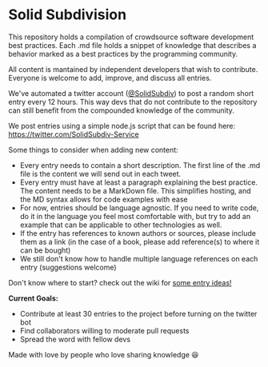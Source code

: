 Solid Subdivision
=============================

This repository holds a compilation of crowdsource software development best practices. Each .md file holds a snippet of knowledge that describes a behavior marked as a best practices by the programming community. 

All content is mantained by independent developers that wish to contribute. Everyone is welcome to add, improve, and discuss all entries. 

We've automated a twitter account ([@SolidSubdiv](https://twitter.com/SolidSubdiv)) to post a random short entry every 12 hours. This way devs that do not contribute to the repository can still benefit from the compounded knowledge of the community. 

We post entries using a simple node.js script that can be found here: https://twitter.com/SolidSubdiv-Service

Some things to consider when adding new content:

* Every entry needs to contain a short description. The first line of the .md file is the content we will send out in each tweet. 
* Every entry must have at least a paragraph explaining the best practice. The content needs to be a MarkDown file. This simplifies hosting, and the MD syntax allows for code examples with ease
* For now, entries should be language agnostic. If you need to write code, do it in the language you feel most comfortable with, but try to add an example that can be applicable to other technologies as well. 
* If the entry has references to known authors or sources, please include them as a link (in the case of a book, please add reference(s) to where it can be bought)
* We still don't know how to handle multiple language references on each entry (suggestions welcome)

Don't know where to start? check out the wiki for [some entry ideas!](https://github.com/amhed/SolidSubdivision/wiki/Entry-Ideas)

**Current Goals:**

* Contribute at least 30 entries to the project before turning on the twitter bot
* Find collaborators willing to moderate pull requests
* Spread the word with fellow devs

Made with love by people who love sharing knowledge :laughing:

